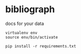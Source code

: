 # bibliograph
docs for your data

```
virtualenv env
source env/bin/activate

pip install -r requirements.txt
```

